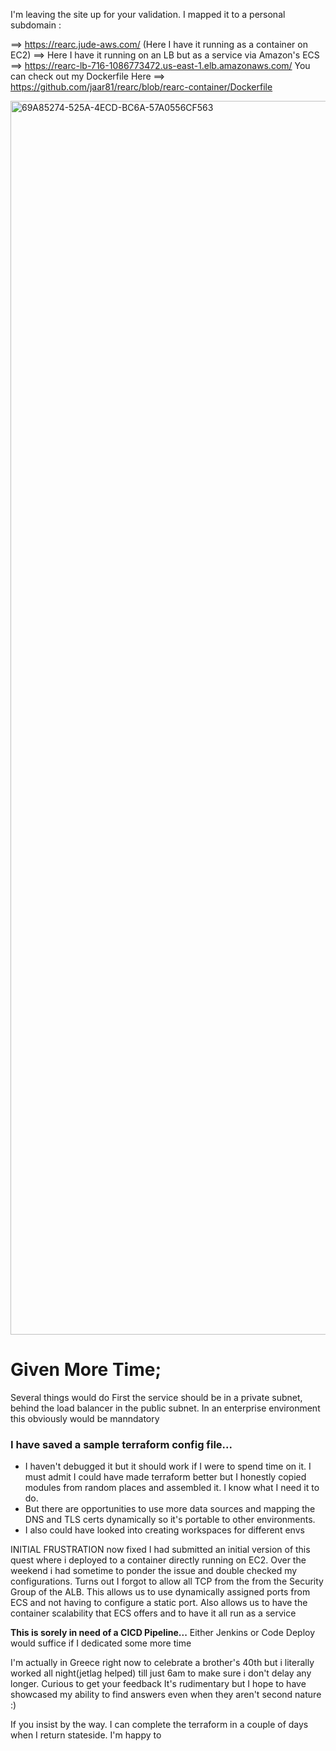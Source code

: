 I'm leaving the site up for your validation. I mapped it to a personal subdomain :

==>  https://rearc.jude-aws.com/ (Here I have it running as a container on EC2)
==> Here I have it running on an LB but as a service via Amazon's ECS ==>  https://rearc-lb-716-1086773472.us-east-1.elb.amazonaws.com/
You can check out my Dockerfile Here ==> https://github.com/jaar81/rearc/blob/rearc-container/Dockerfile


<img width="1974" alt="69A85274-525A-4ECD-BC6A-57A0556CF563" src="https://user-images.githubusercontent.com/52366166/178396044-201d49e9-f5e8-43e5-a949-977d3dfda8ec.png">


# Given More Time;
Several things would do 
First the service should be in a private subnet, behind the load balancer in the public subnet. In an enterprise environment this obviously would be manndatory

### I have saved a sample terraform config file...
- I haven't debugged it but it should work if I were to spend time on it. I must admit I could have made terraform better but I honestly copied modules from random places and assembled it. I know what I need it to do.
- But there are opportunities to use more data sources and mapping the DNS and TLS certs dynamically so it's portable to other environments. 
- I also could have looked into creating workspaces for different envs 

INITIAL FRUSTRATION now fixed
I had submitted an initial version of this quest where i deployed to a container directly running on EC2. 
Over the weekend i had sometime to ponder the issue and double checked my configurations. Turns out I forgot to allow all TCP from the from the Security Group of the ALB.
This allows us to use dynamically assigned ports from ECS and not having to configure a static port. 
Also allows us to have the container scalability that ECS offers and to have it all run as a service  

**This is sorely in need of a CICD Pipeline...**  Either Jenkins or Code Deploy would suffice if I dedicated some more time

I'm actually in Greece right now to celebrate a brother's 40th but i literally worked all night(jetlag helped) till just 6am to make sure i don't delay any longer. Curious to get your feedback
It's rudimentary but I hope to have showcased my ability to find answers even when they aren't second nature :) 

If you insist by the way. I can complete the terraform in a couple of days when I return stateside. I'm happy to 
